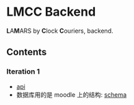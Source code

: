# LMCC Backend

**L**A**M**ARS by **C**lock **C**ouriers, backend.

## Contents

### Iteration 1

- [api](https://app.swaggerhub.com/apis-docs/xxh160/lmcc-api-iter1/)
- 数据库用的是 moodle 上的结构: [schema](doc/iter-1/schema.pdf)
